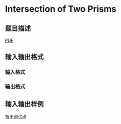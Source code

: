 # Intersection of Two Prisms

## 题目描述

[problemUrl]: https://uva.onlinejudge.org/index.php?option=com_onlinejudge&Itemid=8&category=447&page=show_problem&problem=4229

[PDF](https://uva.onlinejudge.org/external/14/p1483.pdf)

## 输入输出格式

### 输入格式

### 输出格式

## 输入输出样例

暂无测试点

